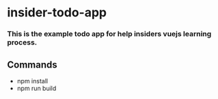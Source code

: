 # insider-todo-app
### This is the example todo app for help insiders vuejs learning process.
## Commands
  - npm install 
  - npm run build

